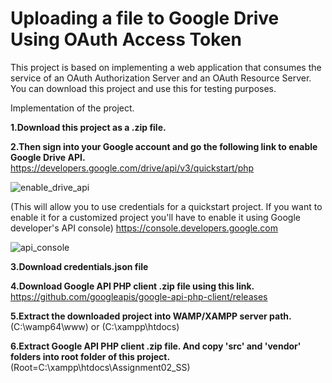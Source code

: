 # Uploading a file to Google Drive Using OAuth Access Token

This project is based on implementing a web application that consumes the service of an OAuth Authorization Server and an OAuth Resource Server.
You can download this project and use this for testing purposes.

Implementation of the project.

**1.Download this project as a .zip file.**

**2.Then sign into your Google account and go the following link to enable Google Drive API.**
https://developers.google.com/drive/api/v3/quickstart/php

![enable_drive_api](https://user-images.githubusercontent.com/31270985/56876997-bfe35300-6a68-11e9-8bfe-98a7d76b0090.PNG)

(This will allow you to use credentials for a quickstart project. If you want to enable it for a customized project you'll have to enable it using Google developer's API console) https://console.developers.google.com

![api_console](https://user-images.githubusercontent.com/31270985/56877366-105bb000-6a6b-11e9-881e-296a67682aef.PNG)


**3.Download credentials.json file**



**4.Download Google API PHP client .zip file using this link.**
https://github.com/googleapis/google-api-php-client/releases

**5.Extract the downloaded project into WAMP/XAMPP server path.**
(C:\wamp64\www) or (C:\xampp\htdocs)

**6.Extract Google API PHP client .zip file. And copy 'src' and 'vendor' folders into root folder of this project.**
(Root=C:\xampp\htdocs\Assignment02_SS)
